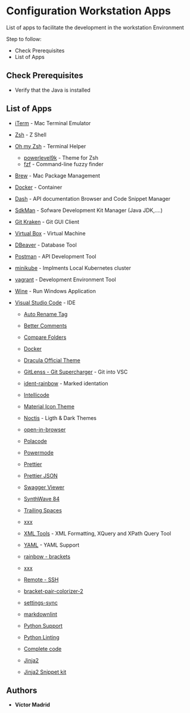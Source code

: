 # Configuration Workstation Apps

List of apps to facilitate the development in the workstation Environment

Step to follow:

* Check Prerequisites
* List of Apps

## Check Prerequisites

* Verify that the Java is installed


## List of Apps

- [iTerm](https://iterm2.com/) - Mac Terminal Emulator
- [Zsh](http://www.zsh.org/) - Z Shell
- [Oh my Zsh](https://ohmyz.sh/) - Terminal Helper
    * [powerlevel9k](https://github.com/Powerlevel9k/powerlevel9k) - Theme for Zsh
    * [fzf](https://github.com/junegunn/fzf) - Command-line fuzzy finder
- [Brew](https://brew.sh/) - Mac Package Management
- [Docker](https://www.docker.com/) - Container
- [Dash](https://kapeli.com/dash) - API documentation Browser and Code Snippet Manager
- [SdkMan](https://sdkman.io/) - Sofware Development Kit Manager (Java JDK,....)
- [Git Kraken](https://www.gitkraken.com/) - Git GUI Client
- [Virtual Box](https://www.virtualbox.org/) - Virtual Machine
- [DBeaver](https://dbeaver.io/) - Database Tool
- [Postman](https://www.getpostman.com/) - API Development Tool
- [minikube](https://github.com/kubernetes/minikube) - Implments Local Kubernetes cluster
- [vagrant](https://www.vagrantup.com/) - Development Environment Tool
- [Wine](https://www.winehq.org/) - Run Windows Application

- [Visual Studio Code](https://code.visualstudio.com) - IDE

    * [Auto Rename Tag](https://marketplace.visualstudio.com/items?itemName=formulahendry.auto-rename-tag)
    * [Better Comments](https://marketplace.visualstudio.com/items?itemName=aaron-bond.better-comments)
    * [Compare Folders](https://marketplace.visualstudio.com/items?itemName=moshfeu.compare-folders)
    * [Docker](https://marketplace.visualstudio.com/items?itemName=ms-azuretools.vscode-docker)
    * [Dracula Official Theme](https://marketplace.visualstudio.com/items?itemName=dracula-theme.theme-dracula)
    * [GitLenss - Git Supercharger](https://marketplace.visualstudio.com/items?itemName=eamodio.gitlens) - Git into VSC
    * [ident-rainbow](https://marketplace.visualstudio.com/items?itemName=oderwat.indent-rainbow) - Marked identation
    * [Intellicode](https://marketplace.visualstudio.com/items?itemName=VisualStudioExptTeam.vscodeintellicode)
    * [Material Icon Theme](https://marketplace.visualstudio.com/items?itemName=PKief.material-icon-theme)
    * [Noctis](https://marketplace.visualstudio.com/items?itemName=liviuschera.noctis) - Ligth & Dark Themes
    * [open-in-browser](https://marketplace.visualstudio.com/items?itemName=coderfee.open-html-in-browser)
    * [Polacode](https://marketplace.visualstudio.com/items?itemName=pnp.polacode)
    * [Powermode](https://marketplace.visualstudio.com/items?itemName=hoovercj.vscode-power-mode)
    * [Prettier](https://marketplace.visualstudio.com/items?itemName=esbenp.prettier-vscode)
    * [Prettier JSON](https://marketplace.visualstudio.com/items?itemName=mohsen1.prettify-json)
    * [Swagger Viewer](https://marketplace.visualstudio.com/items?itemName=Arjun.swagger-viewer)
    * [SynthWave 84](https://marketplace.visualstudio.com/items?itemName=RobbOwen.synthwave-vscode)
    * [Trailing Spaces](https://marketplace.visualstudio.com/items?itemName=shardulm94.trailing-spaces)
    * [xxx](yyy)
    * [XML Tools](https://marketplace.visualstudio.com/items?itemName=DotJoshJohnson.xml) - XML Formatting, XQuery and XPath Query Tool
    * [YAML](https://marketplace.visualstudio.com/items?itemName=redhat.vscode-yaml) - YAML Support

    * [rainbow - brackets](https://marketplace.visualstudio.com/items?itemName=2gua.rainbow-brackets)
    * [xxx](yyy)
    
    * [Remote - SSH](https://code.visualstudio.com/docs/remote/ssh)
    * [bracket-pair-colorizer-2](https://marketplace.visualstudio.com/items?itemName=CoenraadS.bracket-pair-colorizer-2)
    * [settings-sync](https://marketplace.visualstudio.com/itemdetails?itemName=Shan.code-settings-sync)
    * [markdownlint](https://marketplace.visualstudio.com/items?itemName=DavidAnson.vscode-markdownlint)
    * [Python Support](https://marketplace.visualstudio.com/items?itemName=ms-python.python)
    * [Python Linting](https://code.visualstudio.com/docs/python/linting)
    * [Complete code](https://code.visualstudio.com/docs/editor/intellisense)
    * [Jinja2](https://marketplace.visualstudio.com/items?itemName=samuelcolvin.jinjahtml)
    * [Jinja2 Snippet kit](https://marketplace.visualstudio.com/items?itemName=WyattFerguson.jinja2-snippet-kit)




## Authors

* **Víctor Madrid**
